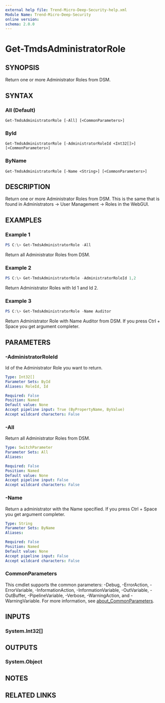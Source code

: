 ```yaml
---
external help file: Trend-Micro-Deep-Security-help.xml
Module Name: Trend-Micro-Deep-Security
online version:
schema: 2.0.0
---
```


# Get-TmdsAdministratorRole

## SYNOPSIS
Return one or more Administrator Roles from DSM. 

## SYNTAX

### All (Default)
```
Get-TmdsAdministratorRole [-All] [<CommonParameters>]
```

### ById
```
Get-TmdsAdministratorRole [-AdministratorRoleId <Int32[]>] [<CommonParameters>]
```

### ByName
```
Get-TmdsAdministratorRole [-Name <String>] [<CommonParameters>]
```

## DESCRIPTION
Return one or more Administrator Roles from DSM. This is the same that is found in Administrators -> User Management -> Roles in the WebGUI.

## EXAMPLES

### Example 1
```powershell
PS C:\> Get-TmdsAdministratorRole -All
```

Return all Administrator Roles from DSM.

### Example 2
```powershell
PS C:\> Get-TmdsAdministratorRole -AdministratorRoleId 1,2
```

Return Administrator Roles with Id 1 and Id 2.

### Example 3
```powershell
PS C:\> Get-TmdsAdministratorRole -Name Auditor
```

Return Administrator Role with Name Auditor from DSM. If you press Ctrl + Space you get argument completer.

## PARAMETERS

### -AdministratorRoleId
Id of the Administrator Role you want to return.

```yaml
Type: Int32[]
Parameter Sets: ById
Aliases: RoleId, Id

Required: False
Position: Named
Default value: None
Accept pipeline input: True (ByPropertyName, ByValue)
Accept wildcard characters: False
```

### -All
Return all Administrator Roles from DSM.

```yaml
Type: SwitchParameter
Parameter Sets: All
Aliases:

Required: False
Position: Named
Default value: None
Accept pipeline input: False
Accept wildcard characters: False
```

### -Name
Return a administrator with the Name specified. If you press Ctrl + Space you get argument completer.

```yaml
Type: String
Parameter Sets: ByName
Aliases:

Required: False
Position: Named
Default value: None
Accept pipeline input: False
Accept wildcard characters: False
```

### CommonParameters
This cmdlet supports the common parameters: -Debug, -ErrorAction, -ErrorVariable, -InformationAction, -InformationVariable, -OutVariable, -OutBuffer, -PipelineVariable, -Verbose, -WarningAction, and -WarningVariable. For more information, see [about_CommonParameters](http://go.microsoft.com/fwlink/?LinkID=113216).

## INPUTS

### System.Int32[]

## OUTPUTS

### System.Object
## NOTES

## RELATED LINKS
